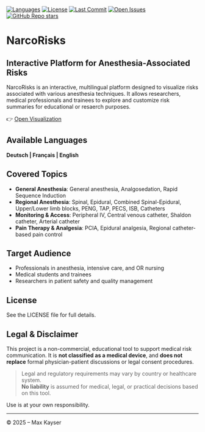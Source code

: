 [![Languages](https://img.shields.io/github/languages/top/maxkayser/NarcoRisks)](https://github.com/maxkayser/NarcoRisks)
[![License](https://img.shields.io/badge/License-CC--BY--NC%204.0-lightgrey.svg)](LICENSE)
[![Last Commit](https://img.shields.io/github/last-commit/maxkayser/NarcoRisks)](https://github.com/maxkayser/NarcoRisks/commits/main)
[![Open Issues](https://img.shields.io/github/issues/maxkayser/NarcoRisks)](https://github.com/maxkayser/NarcoRisks/issues)
[![GitHub Repo stars](https://img.shields.io/github/stars/maxkayser/NarcoRisks)](https://github.com/maxkayser/NarcoRisks/stargazers)

# NarcoRisks
## Interactive Platform for Anesthesia-Associated Risks

NarcoRisks is an interactive, multilingual platform designed to visualize risks associated with various anesthesia techniques. It allows researchers, medical professionals and trainees to explore and customize risk summaries for educational or resaerch purposes.

👉 [Open Visualization](https://maxkayser.github.io/NarcoRisks/)

## Available Languages
**Deutsch | Français | English**

## Covered Topics

- **General Anesthesia**: General anesthesia, Analgosedation, Rapid Sequence Induction
- **Regional Anesthesia**: Spinal, Epidural, Combined Spinal-Epidural, Upper/Lower limb blocks, PENG, TAP, PECS, ISB, Catheters
- **Monitoring & Access**: Peripheral IV, Central venous catheter, Shaldon catheter, Arterial catheter
- **Pain Therapy & Analgesia**: PCIA, Epidural analgesia, Regional catheter-based pain control

## Target Audience

- Professionals in anesthesia, intensive care, and OR nursing  
- Medical students and trainees  
- Researchers in patient safety and quality management

## License
See the LICENSE file for full details.

## Legal & Disclaimer

This project is a non-commercial, educational tool to support medical risk communication. It is **not classified as a medical device**, and **does not replace** formal physician-patient discussions or legal consent procedures.

> Legal and regulatory requirements may vary by country or healthcare system.  
> **No liability** is assumed for medical, legal, or practical decisions based on this tool.

Use is at your own responsibility.

---

© 2025 – Max Kayser
